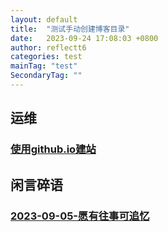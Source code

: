 ```yaml
---
layout: default
title:  "测试手动创建博客目录"
date:   2023-09-24 17:08:03 +0800
author: reflectt6
categories: test
mainTag: "test"
SecondaryTag: ""
---
```


## 运维
### [使用github.io建站](/blog/2023/09/06/使用github.io建站.html)

## 闲言碎语
### [2023-09-05-愿有往事可追忆](/about/)